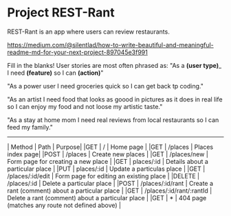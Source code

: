 # Project REST-Rant

REST-Rant is an app where users can review restaurants.


https://medium.com/@silentlad/how-to-write-beautiful-and-meaningful-readme-md-for-your-next-project-897045e3f991


Fill in the blanks! User stories are most often phrased as: 
"As a ____(user type)_____ I need ____(feature)____ so I can ____(action)____"
 
 "As a power user I need groceries quick so I can get back tp coding."

 "As an artist I need food that looks as goood in pictures as it does in real life so I can enjoy my food and not loose my artistic taste."

 "As a stay at home mom I need real reviews from local restaurants so I can feed my family."

 _________________
 | Method | Path | Purpose|
 |GET | / | Home page |
 |GET | /places | Places index page|
 |POST | /places | Create new places |
 |GET | /places/new | Form page for creating a new place |
 |GET | places/:id | Details about a particular place |
 |PUT | places/:id | Update a particulas place |
 |GET | /places/:id/edit | Form page for editing an existing place |
 |DELETE | /places/:id | Delete a particular place |
 |POST | /places/:id/rant | Create a rant (comment) about a particular place |
 |GET | /places/:id/rant/:rantId | Delete a rant (comment) about a particular place |
 |GET | * | 404 page (matches any route not defined above) |